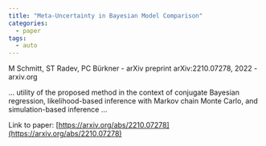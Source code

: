 ```yaml
---
title: "Meta-Uncertainty in Bayesian Model Comparison"
categories:
  - paper
tags:
  - auto
---
```

M Schmitt, ST Radev, PC Bürkner - arXiv preprint arXiv:2210.07278, 2022 - arxiv.org

… utility of the proposed method in the context of conjugate Bayesian regression, likelihood-based inference with Markov chain Monte Carlo, and simulation-based inference …

Link to paper: [https://arxiv.org/abs/2210.07278](https://arxiv.org/abs/2210.07278)
